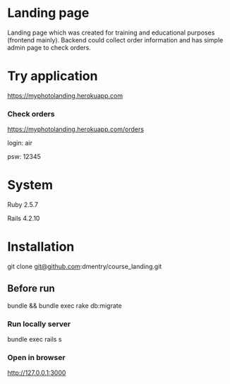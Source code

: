 # Landing page
Landing page which was created for training and educational purposes (frontend mainly). Backend could collect order information and has simple admin page to check orders.

# Try application
https://myphotolanding.herokuapp.com

### Check orders
https://myphotolanding.herokuapp.com/orders

login: air

psw: 12345

# System
Ruby 2.5.7

Rails 4.2.10

# Installation
git clone git@github.com:dmentry/course_landing.git

## Before run
bundle && bundle exec rake db:migrate

### Run locally server
bundle exec rails s

### Open in browser

http://127.0.0.1:3000
